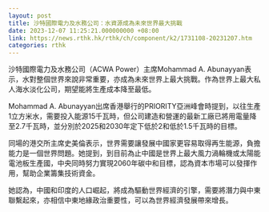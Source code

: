 ```yaml
---
layout: post
title: 沙特國際電力及水務公司：水資源成為未來世界最大挑戰
date: 2023-12-07 11:25:21.000000000 +08:00
link: https://news.rthk.hk/rthk/ch/component/k2/1731108-20231207.htm
categories: rthk
---
```


沙特國際電力及水務公司（ACWA Power）主席Mohammad A. Abunayyan表示，水對整個世界來說非常重要，亦成為未來世界上最大挑戰。作為世界上最大私人海水淡化公司，期望能將生產成本降至最低。

Mohammad A. Abunayyan出席香港舉行的PRIORITY亞洲峰會時提到，以往生產1立方米水，需要投入能源15千瓦時，但公司建造和營運的最新工廠已將用電量降至2.7千瓦時，並分別於2025和2030年定下低於2和低於1.5千瓦時的目標。

同場的港交所主席史美倫表示，世界需要讓發展中國家更容易取得再生能源，負擔能力是一個世界問題。她提到，到目前為止中國是世界上最大風力渦輪機或太陽能電池板生產國，中央同時努力實現2060年碳中和目標，認為資本市場可以發揮作用，幫助企業籌集技術資金。

她認為，中國和印度的人口崛起，將成為驅動世界經濟的引擎，需要將潛力與中東聯繫起來，亦相信中東地緣政治重要性，可以為世界經濟發展帶來增長。
